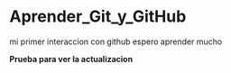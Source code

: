 # Aprender_Git_y_GitHub
mi primer interaccion con github espero aprender mucho

**Prueba para ver la actualizacion**
